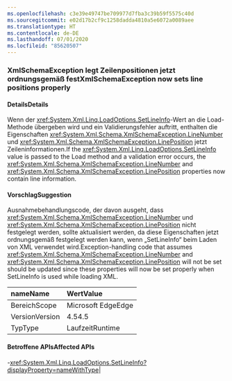 ```yaml
---
ms.openlocfilehash: c3e39e49747be709977d7fba3c39b59f5575c40d
ms.sourcegitcommit: e02d17b2cf9c1258dadda4810a5e6072a0089aee
ms.translationtype: HT
ms.contentlocale: de-DE
ms.lasthandoff: 07/01/2020
ms.locfileid: "85620507"
---
```

### <a name="xmlschemaexception-now-sets-line-positions-properly"></a><span data-ttu-id="094a3-101">XmlSchemaException legt Zeilenpositionen jetzt ordnungsgemäß fest</span><span class="sxs-lookup"><span data-stu-id="094a3-101">XmlSchemaException now sets line positions properly</span></span>

#### <a name="details"></a><span data-ttu-id="094a3-102">Details</span><span class="sxs-lookup"><span data-stu-id="094a3-102">Details</span></span>

<span data-ttu-id="094a3-103">Wenn der <xref:System.Xml.Linq.LoadOptions.SetLineInfo>-Wert an die Load-Methode übergeben wird und ein Validierungsfehler auftritt, enthalten die Eigenschaften <xref:System.Xml.Schema.XmlSchemaException.LineNumber> und <xref:System.Xml.Schema.XmlSchemaException.LinePosition> jetzt Zeileninformationen.</span><span class="sxs-lookup"><span data-stu-id="094a3-103">If the <xref:System.Xml.Linq.LoadOptions.SetLineInfo> value is passed to the Load method and a validation error occurs, the <xref:System.Xml.Schema.XmlSchemaException.LineNumber> and <xref:System.Xml.Schema.XmlSchemaException.LinePosition> properties now contain line information.</span></span>

#### <a name="suggestion"></a><span data-ttu-id="094a3-104">Vorschlag</span><span class="sxs-lookup"><span data-stu-id="094a3-104">Suggestion</span></span>

<span data-ttu-id="094a3-105">Ausnahmebehandlungscode, der davon ausgeht, dass <xref:System.Xml.Schema.XmlSchemaException.LineNumber> und <xref:System.Xml.Schema.XmlSchemaException.LinePosition> nicht festgelegt werden, sollte aktualisiert werden, da diese Eigenschaften jetzt ordnungsgemäß festgelegt werden kann, wenn „SetLineInfo“ beim Laden von XML verwendet wird.</span><span class="sxs-lookup"><span data-stu-id="094a3-105">Exception-handling code that assumes <xref:System.Xml.Schema.XmlSchemaException.LineNumber> and <xref:System.Xml.Schema.XmlSchemaException.LinePosition> will not be set should be updated since these properties will now be set properly when SetLineInfo is used while loading XML.</span></span>

| <span data-ttu-id="094a3-106">name</span><span class="sxs-lookup"><span data-stu-id="094a3-106">Name</span></span>    | <span data-ttu-id="094a3-107">Wert</span><span class="sxs-lookup"><span data-stu-id="094a3-107">Value</span></span>       |
|:--------|:------------|
| <span data-ttu-id="094a3-108">Bereich</span><span class="sxs-lookup"><span data-stu-id="094a3-108">Scope</span></span>   |<span data-ttu-id="094a3-109">Microsoft Edge</span><span class="sxs-lookup"><span data-stu-id="094a3-109">Edge</span></span>|
|<span data-ttu-id="094a3-110">Version</span><span class="sxs-lookup"><span data-stu-id="094a3-110">Version</span></span>|<span data-ttu-id="094a3-111">4.5</span><span class="sxs-lookup"><span data-stu-id="094a3-111">4.5</span></span>|
|<span data-ttu-id="094a3-112">Typ</span><span class="sxs-lookup"><span data-stu-id="094a3-112">Type</span></span>|<span data-ttu-id="094a3-113">Laufzeit</span><span class="sxs-lookup"><span data-stu-id="094a3-113">Runtime</span></span>

#### <a name="affected-apis"></a><span data-ttu-id="094a3-114">Betroffene APIs</span><span class="sxs-lookup"><span data-stu-id="094a3-114">Affected APIs</span></span>

-<xref:System.Xml.Linq.LoadOptions.SetLineInfo?displayProperty=nameWithType></li></ul>|
